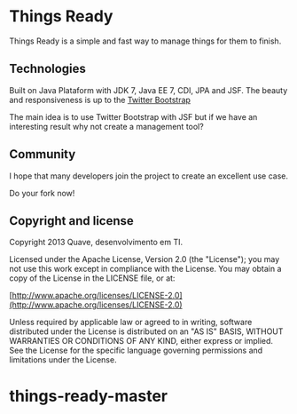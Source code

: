 Things Ready
============
Things Ready is a simple and fast way to manage things for them to finish.

## Technologies
Built on Java Plataform with JDK 7, Java EE 7, CDI, JPA and JSF. The beauty and responsiveness is up to the [Twitter Bootstrap](http://twitter.github.io/bootstrap/)

The main idea is to use Twitter Bootstrap with JSF but if we have an interesting result why not create a management tool?

## Community
I hope that many developers join the project to create an excellent use case.

Do your fork now!

## Copyright and license

Copyright 2013 Quave, desenvolvimento em TI.

Licensed under the Apache License, Version 2.0 (the "License");
you may not use this work except in compliance with the License.
You may obtain a copy of the License in the LICENSE file, or at:

  [http://www.apache.org/licenses/LICENSE-2.0](http://www.apache.org/licenses/LICENSE-2.0)

Unless required by applicable law or agreed to in writing, software
distributed under the License is distributed on an "AS IS" BASIS,
WITHOUT WARRANTIES OR CONDITIONS OF ANY KIND, either express or implied.
See the License for the specific language governing permissions and
limitations under the License.
# things-ready-master
